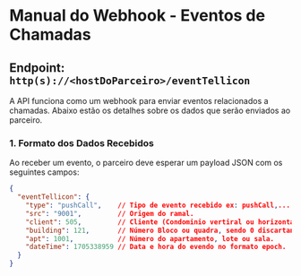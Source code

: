 # Manual do Webhook - Eventos de Chamadas

## Endpoint: `http(s)://<hostDoParceiro>/eventTellicon`

A API funciona como um webhook para enviar eventos relacionados a chamadas. Abaixo estão os detalhes sobre os dados que serão enviados ao parceiro.

### 1. Formato dos Dados Recebidos

Ao receber um evento, o parceiro deve esperar um payload JSON com os seguintes campos:

```json
{
  "eventTellicon": {
    "type": "pushCall",    // Tipo de evento recebido ex: pushCall,...
    "src": "9001",         // Origem do ramal.
    "client": 505,         // Cliente (Condominio vertiral ou horizontal, empresa ou etc).
    "building": 121,       // Número Bloco ou quadra, sendo 0 discartando o uso de bloco ou quadra.
    "apt": 1001,           // Número do apartamento, lote ou sala.
    "dateTime": 1705338959 // Data e hora do evendo no formato epoch.
  }
}

